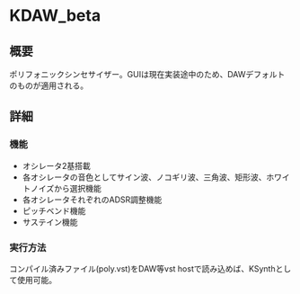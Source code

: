 # KDAW_beta

## 概要

ポリフォニックシンセサイザー。GUIは現在実装途中のため、DAWデフォルトのものが適用される。

## 詳細

### 機能

- オシレータ2基搭載
- 各オシレータの音色としてサイン波、ノコギリ波、三角波、矩形波、ホワイトノイズから選択機能
- 各オシレータそれぞれのADSR調整機能
- ピッチベンド機能
- サステイン機能

### 実行方法

コンパイル済みファイル(poly.vst)をDAW等vst hostで読み込めば、KSynthとして使用可能。
